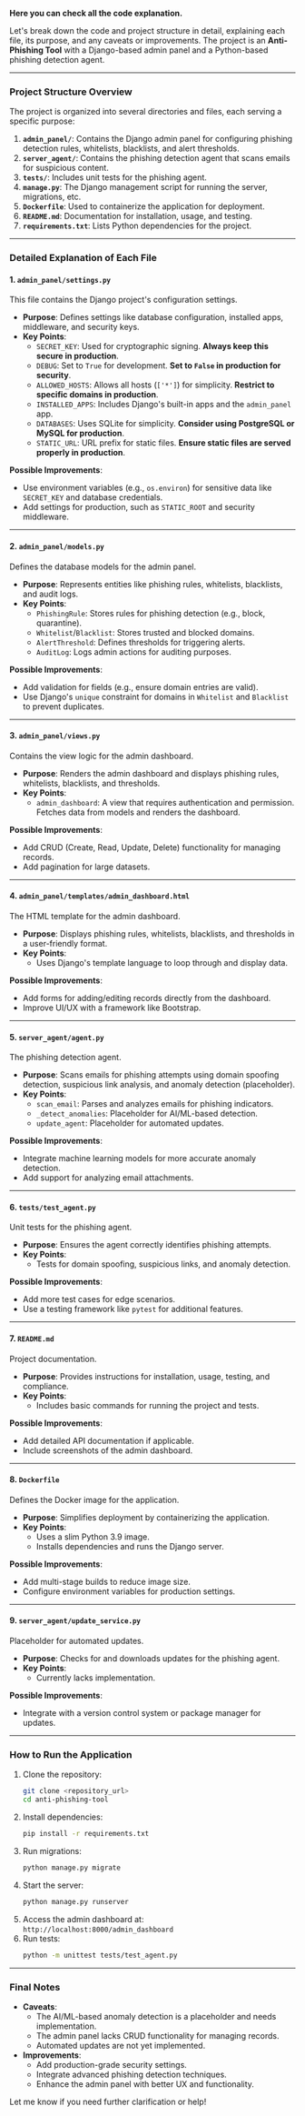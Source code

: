 **Here you can check all the code explanation.**

Let's break down the code and project structure in detail, explaining each file, its purpose, and any caveats or improvements. The project is an **Anti-Phishing Tool** with a Django-based admin panel and a Python-based phishing detection agent.

---

### **Project Structure Overview**
The project is organized into several directories and files, each serving a specific purpose:

1. **`admin_panel/`**: Contains the Django admin panel for configuring phishing detection rules, whitelists, blacklists, and alert thresholds.
2. **`server_agent/`**: Contains the phishing detection agent that scans emails for suspicious content.
3. **`tests/`**: Includes unit tests for the phishing agent.
4. **`manage.py`**: The Django management script for running the server, migrations, etc.
5. **`Dockerfile`**: Used to containerize the application for deployment.
6. **`README.md`**: Documentation for installation, usage, and testing.
7. **`requirements.txt`**: Lists Python dependencies for the project.

---

### **Detailed Explanation of Each File**

#### **1. `admin_panel/settings.py`**
This file contains the Django project's configuration settings.
- **Purpose**: Defines settings like database configuration, installed apps, middleware, and security keys.
- **Key Points**:
  - `SECRET_KEY`: Used for cryptographic signing. **Always keep this secure in production**.
  - `DEBUG`: Set to `True` for development. **Set to `False` in production for security**.
  - `ALLOWED_HOSTS`: Allows all hosts (`['*']`) for simplicity. **Restrict to specific domains in production**.
  - `INSTALLED_APPS`: Includes Django's built-in apps and the `admin_panel` app.
  - `DATABASES`: Uses SQLite for simplicity. **Consider using PostgreSQL or MySQL for production**.
  - `STATIC_URL`: URL prefix for static files. **Ensure static files are served properly in production**.

**Possible Improvements**:
- Use environment variables (e.g., `os.environ`) for sensitive data like `SECRET_KEY` and database credentials.
- Add settings for production, such as `STATIC_ROOT` and security middleware.

---

#### **2. `admin_panel/models.py`**
Defines the database models for the admin panel.
- **Purpose**: Represents entities like phishing rules, whitelists, blacklists, and audit logs.
- **Key Points**:
  - `PhishingRule`: Stores rules for phishing detection (e.g., block, quarantine).
  - `Whitelist`/`Blacklist`: Stores trusted and blocked domains.
  - `AlertThreshold`: Defines thresholds for triggering alerts.
  - `AuditLog`: Logs admin actions for auditing purposes.

**Possible Improvements**:
- Add validation for fields (e.g., ensure domain entries are valid).
- Use Django's `unique` constraint for domains in `Whitelist` and `Blacklist` to prevent duplicates.

---

#### **3. `admin_panel/views.py`**
Contains the view logic for the admin dashboard.
- **Purpose**: Renders the admin dashboard and displays phishing rules, whitelists, blacklists, and thresholds.
- **Key Points**:
  - `admin_dashboard`: A view that requires authentication and permission. Fetches data from models and renders the dashboard.

**Possible Improvements**:
- Add CRUD (Create, Read, Update, Delete) functionality for managing records.
- Add pagination for large datasets.

---

#### **4. `admin_panel/templates/admin_dashboard.html`**
The HTML template for the admin dashboard.
- **Purpose**: Displays phishing rules, whitelists, blacklists, and thresholds in a user-friendly format.
- **Key Points**:
  - Uses Django's template language to loop through and display data.

**Possible Improvements**:
- Add forms for adding/editing records directly from the dashboard.
- Improve UI/UX with a framework like Bootstrap.

---

#### **5. `server_agent/agent.py`**
The phishing detection agent.
- **Purpose**: Scans emails for phishing attempts using domain spoofing detection, suspicious link analysis, and anomaly detection (placeholder).
- **Key Points**:
  - `scan_email`: Parses and analyzes emails for phishing indicators.
  - `_detect_anomalies`: Placeholder for AI/ML-based detection.
  - `update_agent`: Placeholder for automated updates.

**Possible Improvements**:
- Integrate machine learning models for more accurate anomaly detection.
- Add support for analyzing email attachments.

---

#### **6. `tests/test_agent.py`**
Unit tests for the phishing agent.
- **Purpose**: Ensures the agent correctly identifies phishing attempts.
- **Key Points**:
  - Tests for domain spoofing, suspicious links, and anomaly detection.

**Possible Improvements**:
- Add more test cases for edge scenarios.
- Use a testing framework like `pytest` for additional features.

---

#### **7. `README.md`**
Project documentation.
- **Purpose**: Provides instructions for installation, usage, testing, and compliance.
- **Key Points**:
  - Includes basic commands for running the project and tests.

**Possible Improvements**:
- Add detailed API documentation if applicable.
- Include screenshots of the admin dashboard.

---

#### **8. `Dockerfile`**
Defines the Docker image for the application.
- **Purpose**: Simplifies deployment by containerizing the application.
- **Key Points**:
  - Uses a slim Python 3.9 image.
  - Installs dependencies and runs the Django server.

**Possible Improvements**:
- Add multi-stage builds to reduce image size.
- Configure environment variables for production settings.

---

#### **9. `server_agent/update_service.py`**
Placeholder for automated updates.
- **Purpose**: Checks for and downloads updates for the phishing agent.
- **Key Points**:
  - Currently lacks implementation.

**Possible Improvements**:
- Integrate with a version control system or package manager for updates.

---

### **How to Run the Application**
1. Clone the repository:  
   ```bash
   git clone <repository_url>
   cd anti-phishing-tool
   ```
2. Install dependencies:  
   ```bash
   pip install -r requirements.txt
   ```
3. Run migrations:  
   ```bash
   python manage.py migrate
   ```
4. Start the server:  
   ```bash
   python manage.py runserver
   ```
5. Access the admin dashboard at:  
   `http://localhost:8000/admin_dashboard`
6. Run tests:  
   ```bash
   python -m unittest tests/test_agent.py
   ```

---

### **Final Notes**
- **Caveats**:
  - The AI/ML-based anomaly detection is a placeholder and needs implementation.
  - The admin panel lacks CRUD functionality for managing records.
  - Automated updates are not yet implemented.
- **Improvements**:
  - Add production-grade security settings.
  - Integrate advanced phishing detection techniques.
  - Enhance the admin panel with better UX and functionality.

Let me know if you need further clarification or help!